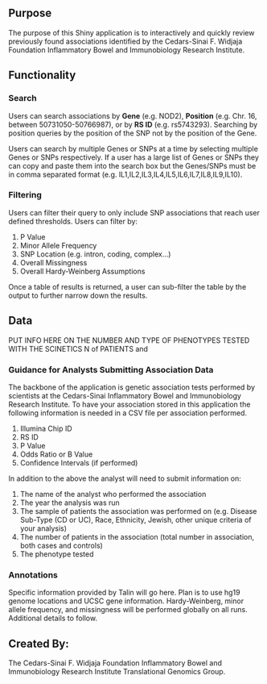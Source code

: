 ## Purpose
The purpose of this Shiny application is to interactively and quickly review previously found associations identified by the Cedars-Sinai F. Widjaja Foundation Inflammatory Bowel and Immunobiology Research Institute.

## Functionality
### Search
Users can search associations by **Gene** (e.g. NOD2), **Position** (e.g. Chr. 16, between 50731050-50766987), or by **RS ID** (e.g. rs5743293). Searching by position queries by the position of the SNP not by the position of the Gene. 

Users can search by multiple Genes or SNPs at a time by selecting multiple Genes or SNPs respectively. If a user has a large list of Genes or SNPs they can copy and paste them into the search box but the Genes/SNPs must be in comma separated format (e.g. IL1,IL2,IL3,IL4,IL5,IL6,IL7,IL8,IL9,IL10).

### Filtering
Users can filter their query to only include SNP associations that reach user defined thresholds. Users can filter by:

1. P Value
2. Minor Allele Frequency
3. SNP Location (e.g. intron, coding, complex...)
4. Overall Missingness
5. Overall Hardy-Weinberg Assumptions

Once a table of results is returned, a user can sub-filter the table by the output to further narrow down the results. 

## Data 

PUT INFO HERE ON THE NUMBER AND TYPE OF PHENOTYPES TESTED WITH THE SCINETICS N of PATIENTS and  

### Guidance for Analysts Submitting Association Data
The backbone of the application is genetic association tests performed by scientists at the Cedars-Sinai Inflammatory Bowel and Immunobiology Research Institute. To have your association stored in this application the following information is needed in a CSV file per association performed.

1. Illumina Chip ID
2. RS ID
3. P Value
4. Odds Ratio or B Value 
5. Confidence Intervals (if performed)

In addition to the above the analyst will need to submit information on:

1. The name of the analyst who performed the association
2. The year the analysis was run
3. The sample of patients the association was performed on (e.g. Disease Sub-Type (CD or UC), Race, Ethnicity, Jewish, other unique criteria of your analysis)
4. The number of patients in the association (total number in association, both cases and controls)
5. The phenotype tested

### Annotations
Specific information provided by Talin will go here. Plan is to use hg19 genome locations and UCSC gene information.
Hardy-Weinberg, minor allele frequency, and missingness will be performed globally on all runs. Additional details to follow. 

## Created By:
The Cedars-Sinai F. Widjaja Foundation Inflammatory Bowel and Immunobiology Research Institute Translational Genomics Group.




